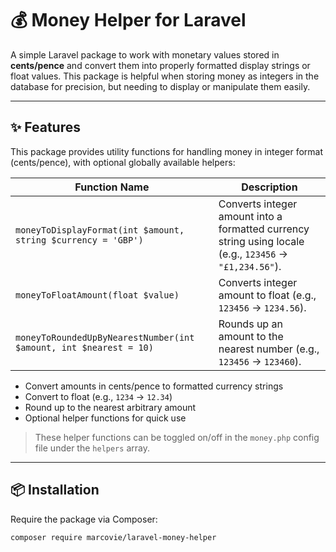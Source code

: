 # 💰 Money Helper for Laravel

A simple Laravel package to work with monetary values stored in **cents/pence** and convert them into properly formatted display strings or float values. This package is helpful when storing money as integers in the database for precision, but needing to display or manipulate them easily.

---

## ✨ Features

This package provides utility functions for handling money in integer format (cents/pence), with optional globally available helpers:

| Function Name                                                     | Description                                                                                             |
| ----------------------------------------------------------------- | ------------------------------------------------------------------------------------------------------- |
| `moneyToDisplayFormat(int $amount, string $currency = 'GBP')`     | Converts integer amount into a formatted currency string using locale (e.g., `123456` → `"£1,234.56"`). |
| `moneyToFloatAmount(float $value)`                                | Converts integer amount to float (e.g., `123456` → `1234.56`).                                          |
| `moneyToRoundedUpByNearestNumber(int $amount, int $nearest = 10)` | Rounds up an amount to the nearest number (e.g., `123456` → `123460`).                                  |

-   Convert amounts in cents/pence to formatted currency strings
-   Convert to float (e.g., `1234` → `12.34`)
-   Round up to the nearest arbitrary amount
-   Optional helper functions for quick use

> These helper functions can be toggled on/off in the `money.php` config file under the `helpers` array.

---

## 📦 Installation

Require the package via Composer:

```bash
composer require marcovie/laravel-money-helper
```
